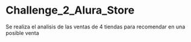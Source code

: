 # Challenge_2_Alura_Store
Se realiza el analisis  de las ventas de 4 tiendas para recomendar en una posible venta
